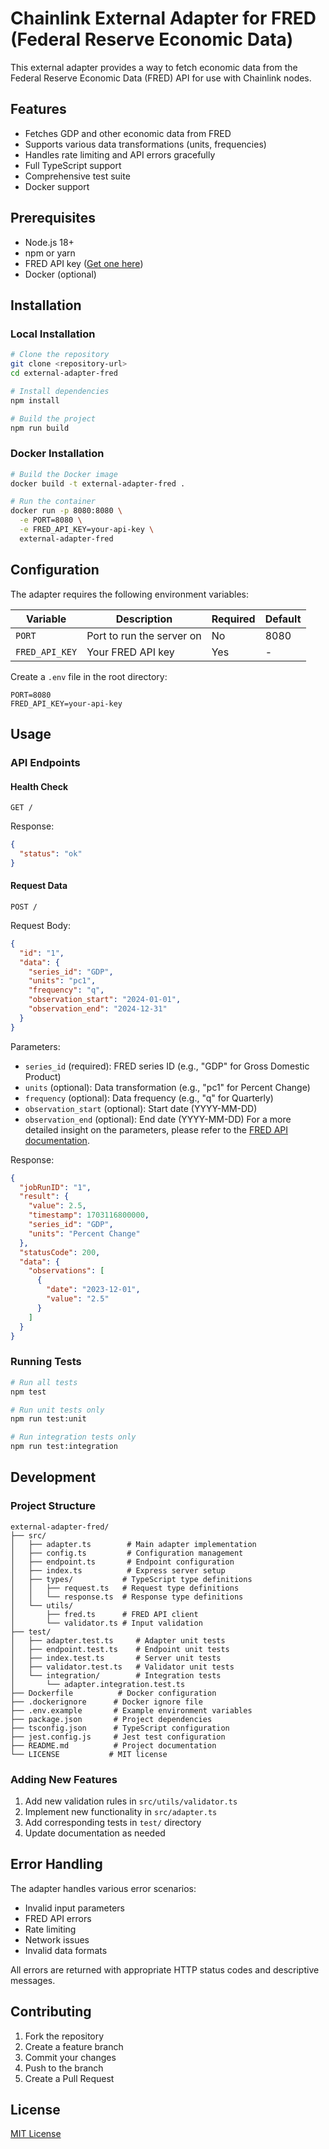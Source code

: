 # Chainlink External Adapter for FRED (Federal Reserve Economic Data)

This external adapter provides a way to fetch economic data from the Federal Reserve Economic Data (FRED) API for use with Chainlink nodes.

## Features

- Fetches GDP and other economic data from FRED
- Supports various data transformations (units, frequencies)
- Handles rate limiting and API errors gracefully
- Full TypeScript support
- Comprehensive test suite
- Docker support

## Prerequisites

- Node.js 18+
- npm or yarn
- FRED API key ([Get one here](https://fredaccount.stlouisfed.org/apikeys))
- Docker (optional)

## Installation

### Local Installation

```bash
# Clone the repository
git clone <repository-url>
cd external-adapter-fred

# Install dependencies
npm install

# Build the project
npm run build
```

### Docker Installation

```bash
# Build the Docker image
docker build -t external-adapter-fred .

# Run the container
docker run -p 8080:8080 \
  -e PORT=8080 \
  -e FRED_API_KEY=your-api-key \
  external-adapter-fred
```

## Configuration

The adapter requires the following environment variables:

| Variable       | Description               | Required | Default |
| -------------- | ------------------------- | -------- | ------- |
| `PORT`         | Port to run the server on | No       | 8080    |
| `FRED_API_KEY` | Your FRED API key         | Yes      | -       |

Create a `.env` file in the root directory:

```env
PORT=8080
FRED_API_KEY=your-api-key
```

## Usage

### API Endpoints

#### Health Check

```http
GET /
```

Response:

```json
{
  "status": "ok"
}
```

#### Request Data

```http
POST /
```

Request Body:

```json
{
  "id": "1",
  "data": {
    "series_id": "GDP",
    "units": "pc1",
    "frequency": "q",
    "observation_start": "2024-01-01",
    "observation_end": "2024-12-31"
  }
}
```

Parameters:

- `series_id` (required): FRED series ID (e.g., "GDP" for Gross Domestic Product)
- `units` (optional): Data transformation (e.g., "pc1" for Percent Change)
- `frequency` (optional): Data frequency (e.g., "q" for Quarterly)
- `observation_start` (optional): Start date (YYYY-MM-DD)
- `observation_end` (optional): End date (YYYY-MM-DD)
  For a more detailed insight on the parameters, please refer to the [FRED API documentation](https://fred.stlouisfed.org/docs/api/fred/series_observations.html).

Response:

```json
{
  "jobRunID": "1",
  "result": {
    "value": 2.5,
    "timestamp": 1703116800000,
    "series_id": "GDP",
    "units": "Percent Change"
  },
  "statusCode": 200,
  "data": {
    "observations": [
      {
        "date": "2023-12-01",
        "value": "2.5"
      }
    ]
  }
}
```

### Running Tests

```bash
# Run all tests
npm test

# Run unit tests only
npm run test:unit

# Run integration tests only
npm run test:integration
```

## Development

### Project Structure

```
external-adapter-fred/
├── src/
│   ├── adapter.ts        # Main adapter implementation
│   ├── config.ts         # Configuration management
│   ├── endpoint.ts       # Endpoint configuration
│   ├── index.ts          # Express server setup
│   ├── types/           # TypeScript type definitions
│   │   ├── request.ts   # Request type definitions
│   │   └── response.ts  # Response type definitions
│   └── utils/
│       ├── fred.ts      # FRED API client
│       └── validator.ts # Input validation
├── test/
│   ├── adapter.test.ts     # Adapter unit tests
│   ├── endpoint.test.ts    # Endpoint unit tests
│   ├── index.test.ts       # Server unit tests
│   ├── validator.test.ts   # Validator unit tests
│   └── integration/        # Integration tests
│       └── adapter.integration.test.ts
├── Dockerfile          # Docker configuration
├── .dockerignore      # Docker ignore file
├── .env.example       # Example environment variables
├── package.json       # Project dependencies
├── tsconfig.json      # TypeScript configuration
├── jest.config.js     # Jest test configuration
├── README.md          # Project documentation
└── LICENSE           # MIT license
```

### Adding New Features

1. Add new validation rules in `src/utils/validator.ts`
2. Implement new functionality in `src/adapter.ts`
3. Add corresponding tests in `test/` directory
4. Update documentation as needed

## Error Handling

The adapter handles various error scenarios:

- Invalid input parameters
- FRED API errors
- Rate limiting
- Network issues
- Invalid data formats

All errors are returned with appropriate HTTP status codes and descriptive messages.

## Contributing

1. Fork the repository
2. Create a feature branch
3. Commit your changes
4. Push to the branch
5. Create a Pull Request

## License

[MIT License](LICENSE)
